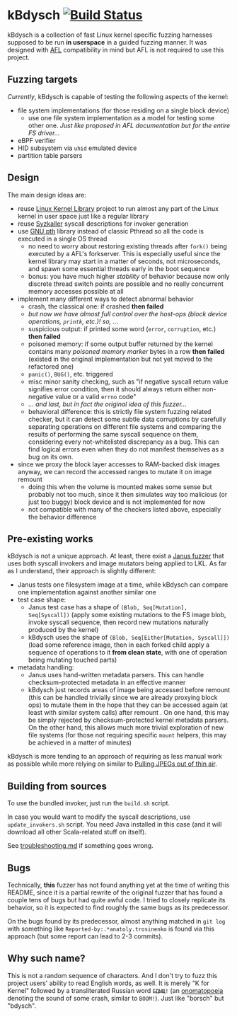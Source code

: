 # kBdysch [![Build Status](https://travis-ci.org/atrosinenko/kbdysch.svg?branch=master)](https://travis-ci.org/atrosinenko/kbdysch)

kBdysch is a collection of fast Linux kernel specific fuzzing harnesses supposed to be run **in userspace** in a guided fuzzing manner.
It was designed with [AFL](https://github.com/google/AFL) compatibility in mind but AFL is not required to use this project.

## Fuzzing targets

_Currently_, kBdysch is capable of testing the following aspects of the kernel:
* file system implementations (for those residing on a single block device)
  * use one file system implementation as a model for testing some other one. _Just like proposed in AFL documentation but for the entire FS driver..._
* eBPF verifier
* HID subsystem via `uhid` emulated device
* partition table parsers

## Design

The main design ideas are:
* reuse [Linux Kernel Library](https://github.com/lkl/linux) project to run almost any part of the Linux kernel in user space just like a regular library
* reuse [Syzkaller](https://github.com/google/syzkaller) syscall descriptions for invoker generation
* use [GNU pth](https://www.gnu.org/software/pth/) library instead of classic Pthread so all the code is executed in a single OS thread
  * no need to worry about restoring existing threads after `fork()` being executed by a AFL's forkserver.
    This is especially useful since the kernel library may start in a matter of seconds, not microseconds, 
    and spawn some essential threads early in the boot sequence
  * bonus: you have much higher *stability* of behavior because now only discrete thread switch points are possible
    and no really concurrent memory accesses possible at all
* implement many different ways to detect abnormal behavior
  * crash, the classical one: if crashed **then failed**
  * _but now we have almost full control over the host-ops (block device operations, `printk`, etc.)! so, ..._
  * suspicious output: if printed some word (`error`, `corruption`, etc.) **then failed**
  * poisoned memory: if some output buffer returned by the kernel contains many _poisoned memory marker_
    bytes in a row **then failed** (existed in the original implementation but not yet moved to the refactored one)
  * `panic()`, `BUG()`, etc. triggered
  * misc minor sanity checking, such as "if negative syscall return value signifies error condition,
    then it should always return either non-negative value or a valid `errno` code"
  * _... and last, but in fact the original idea of this fuzzer..._
  * behavioral difference: this is strictly file system fuzzing related checker, but it can detect
    some subtle data corruptions by carefully separating operations on different file systems and comparing 
    the results of performing the same syscall sequence on them, considering every not-whitelisted discrepancy
    as a bug. This can find logical errors even when they do not manifest themselves as a bug on its own.
* since we proxy the block layer accesses to RAM-backed disk images anyway, we can record the accessed ranges
  to mutate it on image remount
  * doing this when the volume is mounted makes some sense but probably not too much, since it then simulates
    way too malicious (or just too buggy) block device and is not implemented for now
  * not compatible with many of the checkers listed above, especially the behavior difference

## Pre-existing works

kBdysch is not a unique approach. At least, there exist a [Janus fuzzer](https://github.com/sslab-gatech/janus) that uses both syscall invokers
and image mutators being applied to LKL. As far as I understand, their approach is slightly different:
* Janus tests one filesystem image at a time, while kBdysch can compare one implementation against another similar one
* test case shape:
  * Janus test case has a shape of `(Blob, Seq[Mutation], Seq[Syscall])` (apply some existing mutations
  to the FS image blob, invoke syscall sequence, then record new mutations naturally produced by the kernel)
  * kBdysch uses the shape of `(Blob, Seq[Either[Mutation, Syscall]])` (load some reference image,
  then in each forked child apply a sequence of operations to it **from clean state**, with one of operation being mutating
  touched parts)
* metadata handling:
  * Janus uses hand-written metadata parsers. This can handle checksum-protected metadata in an effective manner
  * kBdysch just records areas of image being accessed before remount (this can be handled trivially
    since we are already proxying block ops) to mutate them in the hope that they can be accessed again
    (at least with similar system calls) after remount . On one hand, this may be simply rejected by checksum-protected
    kernel metadata parsers. On the other hand, this allows much more trivial exploration of new file systems 
    (for those not requiring specific `mount` helpers, this may be achieved in a matter of minutes)

kBdysch is more tending to an approach of requiring as less manual work as possible while more relying on
similar to [Pulling JPEGs out of thin air](https://lcamtuf.blogspot.com/2014/11/pulling-jpegs-out-of-thin-air.html).

## Building from sources

To use the bundled invoker, just run the `build.sh` script.

In case you would want to modify the syscall descriptions, use `update_invokers.sh` script. You need Java installed in this case (and it will download all other Scala-related stuff on itself).

See [troubleshooting.md](docs/troubleshooting.md) if something goes wrong.

## Bugs

Technically, **this** fuzzer has not found anything yet at the time of writing this README, since it is
a partial rewrite of the original fuzzer that has found a couple tens of bugs but had quite awful code.
I tried to closely replicate its behavior, so it is expected to find roughly the same bugs as its predecessor.

On the bugs found by its predecessor, almost anything matched in `git log` with something like
`Reported-by:.*anatoly.trosinenko` is found via this approach (but some report can lead to 2-3 commits).

## Why such name?

This is not a random sequence of characters. 
And I don't try to fuzz this project users' ability to read English words, as well.
It is merely "K for Kernel" followed by a transliterated Russian word `БДЫЩ!` 
(an [onomatopoeia](https://en.wikipedia.org/wiki/Onomatopoeia) denoting the sound of some crash, similar to `BOOM!`).
Just like "borsch" but "bdysch".
